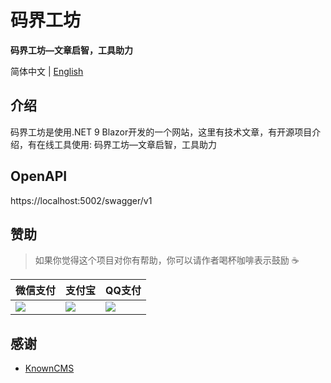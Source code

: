 # 码界工坊

**码界工坊—文章启智，工具助力**

简体中文 | [English](README.md)

## 介绍

码界工坊是使用.NET 9 Blazor开发的一个网站，这里有技术文章，有开源项目介绍，有在线工具使用:  码界工坊—文章启智，工具助力

## OpenAPI

https://localhost:5002/swagger/v1

## 赞助

> 如果你觉得这个项目对你有帮助，你可以请作者喝杯咖啡表示鼓励 ☕️

| 微信支付                                              | 支付宝                                             | QQ支付                                            |
| ----------------------------------------------------- | -------------------------------------------------- | ------------------------------------------------- |
| ![](https://img1.dotnet9.com/site/pays/WeChatPay.jpg) | ![](https://img1.dotnet9.com/site/pays/AliPay.jpg) | ![](https://img1.dotnet9.com/site/pays/QQPay.jpg) |



## 感谢

- [KnownCMS](https://gitee.com/known/known-cms)